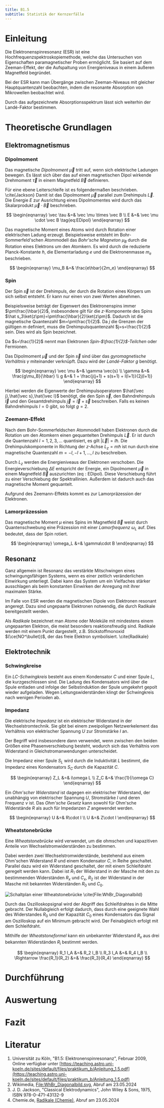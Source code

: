 ```yaml
---
title: B1.5
subtitle: Statistik der Kernzerfälle
---
```

# Einleitung
Die Elektronenspinresonanz (ESR) ist eine Hochfrequenzspektroskopiemethode, welche das Untersuchen von Eigenschaften paramagnetischer Proben ermöglicht. Sie basiert auf dem Zeeman-Effekt, der die Aufspaltung von Energieniveaus in einem äußeren Magnetfeld begründet.

Bei der ESR kann man Übergänge zwischen Zeeman-Niveaus mit gleicher Hauptquantenzahl beobachten, indem die resonante Absorption von Mikrowellen beobachtet wird.

Durch das aufgezeichnete Absorptionsspektrum lässt sich weiterhin der Landé-Faktor bestimmen.

# Theoretische Grundlagen

## Elektromagnetismus
### Dipolmoment
Das magnetische *Dipolmoment* $\vec \mu$ tritt auf, wenn sich elektrische Ladungen bewegen. Es lässt sich über das auf einen magnetischen Dipol wirkende Drehmoment $\vec \tau$ in einem Magnetfeld $\vec B$ definieren.

Für eine ebene Leiterschleife ist es folgendermaßen beschrieben. \cite{Jackson} Damit ist das Dipolmoment $\vec \mu$ parallel zum Drehimpuls $\vec{L}$. Die Energie $E$ zur Ausrichtung eines Dipolmomentes wird durch das Skalarprodukt $\vec \mu \cdot \vec B$ beschrieben.

$$
\begin{eqnarray}
    \vec \tau &=& \vec \mu \times \vec B \\
    E &=& \vec \mu \cdot \vec B \tag{eq:EDipol}
\end{eqnarray}
$$

Das magnetische Moment eines Atoms wird durch Rotation einer elektrischen Ladung erzeugt. Beispielsweise entsteht im Bohr-Sommerfeld'schen Atommodell das *Bohr'sche Magneton* $\mu_B$ durch die Rotation eines Elektrons um den Atomkern. Es wird durch die reduzierte Planck-Konstante $\hbar$, die Elementarladung $e$ und die Elektronenmasse $m_e$ beschrieben.

$$
\begin{eqnarray}
    \mu_B &=& \frac{e\hbar}{2m_e}
\end{eqnarray}
$$

### Spin
Der Spin $\vec s$ ist der Drehimpuls, der durch die Rotation eines Körpers um sich selbst entsteht. Er kann nur einen von zwei Werten abnehmen.

Beispielsweise beträgt der Eigenwert des Elektronenspins immer $\pm\frac{\hbar}{2}$, insbesondere gilt für die $z$-Komponente des Spins $\hat s_3\ket{z\pm}=\pm\frac{\hbar}{2}\ket{z\pm}$. Dadurch ist die magnetische Quantenzahl $m=\pm\frac{1}{2}$. Da $j$ die Grenzen der gültigen $m$ definiert, muss die Drehimpulsquantenzahl $j=s=\frac{1}{2}$ sein. Dies wird als Spin bezeichnet.

Da $s=\frac{1}{2}$ nennt man Elektronen *Spin-$\frac{1}{2}$-Teilchen* oder Fermionen.

Das Dipolmoment $\vec \mu$ und der Spin $\vec s$ sind über das *gyromagnetische Verhältnis* $\gamma$ miteinander verknüpft. Dazu wird der *Landé-Faktor* $g$ benötigt.

$$
\begin{eqnarray}
    \vec \mu &=& \gamma \vec{s} \\
    \gamma &=& \frac{g\mu_B}{\hbar} \\
    g &=& 1 + \frac{j(j+1) + s(s+1) + l(l+1)}{2j(l+1)}
\end{eqnarray}
$$

Hierbei werden die Eigenwerte der Drehimpulsoperatoren $\hat{\vec j},\hat{\vec s},\hat{\vec l}$  benötigt, die den Spin $\vec s$, den Bahndrehimpuls $\vec l$ und den Gesamtdrehimpuls $\vec j = \vec l + \vec s$ beschreiben. Falls es keinen Bahndrehimpuls $l=0$ gibt, so folgt $g=2$.

### Zeemann-Effekt
Nach dem Bohr-Sommerfeldschen Atommodell haben Elektronen durch die Rotation um den Atomkern einen gequantelten Drehimpuls $\vec{L}$. Er ist durch die Quantenzahl $l=1,2,3,\dots$ quantisiert, es gilt $|\vec{L}| = l\hbar$. Die Drehimpulskomponente in Richtung der $z$-Achse $L_z=m\hbar$ ist nun durch eine magnetische Quantenzahl $m=-l,-l+1,\dots,l$ zu beschreiben.

Durch $L_z$ werden die Energieniveaus der Elektronen verschoben. Die Energieverschiebung $\Delta E$ entspricht der Energie, ein Dipolmoment $\vec \mu$ in einem Magnetfeld $\vec B$ auszurichten $(\mathrm{eq:EDipol})$. Diese Verschiebung führt zu einer Verschiebung der Spektrallinien. Außerdem ist dadurch auch das magnetische Moment gequantelt.

Aufgrund des Zeemann-Effekts kommt es zur Lamorpräzession der Elektronen.

### Lamorpräzession
Das magnetische Moment $\mu$ eines Spins im Magnetfeld $\vec{B}$ weist durch Quantenschwebung eine Präzession mit einer *Lamorfrequenz* $\omega_L$ auf. Dies bedeutet, dass der Spin rotiert.

$$
\begin{eqnarray}
    \omega_L &=& \gamma\cdot B
\end{eqnarray}
$$

## Resonanz
Ganz allgemein ist Resonanz das verstärkte Mitschwingen eines schwingungsfähigen Systems, wenn es einer zeitlich veränderlichen Einwirkung unterliegt. Dabei kann das System um ein Vielfaches stärker ausschlagen als beim konstanten Einwirken der Anregung mit ihrer maximalen Stärke.

Im Falle von ESR werden die magnetischen Dipole von Elektronen resonant angeregt. Dazu sind ungepaarte Elektronen notwendig, die durch Radikale bereitgestellt werden.

Als *Radikale* bezeichnet man Atome oder Moleküle mit mindestens einem ungepaarten Elektron, die meist besonders reaktionsfreudig sind. Radikale werden mit einem Punkt dargestellt, z.B. Stickstoffmonoxid $(\ce{NO^\bullet})$, der das freie Elektron symbolisiert. \cite{Radikale}

## Elektrotechnik
### Schwingkreise
Ein *$LC$-Schwingkreis* besteht aus einem Kondensator $C$ und einer Spule $L$, die kurzgeschlossen sind. Die Ladung des Kondensators wird über die Spule entladen und infolge der Selbstinduktion der Spule umgekehrt gepolt wieder aufgeladen. Wegen Leitungswiderständen klingt der Schwingkreis nach wenigen Perioden ab.

### Impedanz
Die elektrische *Impedanz* ist ein elektrischer Widerstand in der Wechselstromtechnik. Sie gibt bei einem zweipoligen Netzwerkelement das Verhältnis von elektrischer Spannung $U$ zur Stromstärke $I$ an.

Der Begriff wird insbesondere dann verwendet, wenn zwischen den beiden Größen eine Phasenverschiebung besteht, wodurch sich das Verhältnis vom Widerstand in Gleichstromanwendungen unterscheidet.

Die Impedanz einer Spule $S_L$ wird durch die Induktivität $L$ bestimmt, die Impedanz eines Kondensators $S_C$ durch die Kapazität $C$.

$$
\begin{eqnarray}
    Z_L &=& i\omega L \\
    Z_C &=& \frac{1}{i\omega C}
\end{eqnarray}
$$

Ein *Ohm'scher Widerstand* ist dagegen ein elektrischer Widerstand, der unabhängig von elektrischer Spannung $U$, Stromstärke $I$ und deren Frequenz $\nu$ ist. Das *Ohm'sche Gesetz* kann sowohl für Ohm'sche Widerstände $R$ als auch für Impedanzen $Z$ angewendet werden.

$$
\begin{eqnarray}
    U &=& R\cdot I \\
    U &=& Z\cdot I
\end{eqnarray}
$$

### Wheatstonebrücke
Eine *Wheatstonebrücke* wird verwendet, um die ohmschen und kapazitiven Anteile von Wechselstromwiderständen zu bestimmen.

Dabei werden zwei Wechselstromwiderstände, bestehend aus einem Ohm'schen Widerstand $R$ und einem Kondensator $C$, in Reihe geschaltet. Parallel dazu wird ein Widerstand geschaltet, der mit einem Schleifdraht geregelt werden kann. Dabei ist $R_1$ der Widerstand in der Masche mit den zu bestimmenden Widerständen $R_x$ und $C_x$, $R_2$ ist der Widerstand in der Masche mit bekannten Widerständen $R_0$ und $C_0$.

![Schaltplan einer Wheatstonebrücke \cite{File:WhBr_Diagonalbild}](../media/B1.5/WhBr_Diagonalbild.png)

Durch das Oszilloskopsignal wird der Abgriff des Schleifdrahtes in die Mitte gebracht. Der Nullabgleich erfolgt dadurch, dass durch eine geeignete Wahl des Widerstandes $R_0$ und der Kapazität $C_0$ eines Kondensators das Signal am Oszilloskop auf ein Minimum gebracht wird. Der Feinabgleich erfolgt mit dem Schleifdraht.

Mithilfe der *Wheatstoneformel* kann ein unbekannter Widerstand $R_x$ aus drei bekannten Widerständen $R_i$ bestimmt werden.

$$
\begin{eqnarray}
    R_1 I_A &=& R_2 I_B \\
    R_3 I_A &=& R_4 I_B \\
    \Rightarrow \frac{R_1}{R_2} &=& \frac{R_3}{R_4}
\end{eqnarray}
$$

# Durchführung

# Auswertung

# Fazit

# Literatur
1. Universität zu Köln, "B1.5: Elektronenspinresonanz", Februar 2009, Online verfügbar unter [https://teaching.astro.uni-koeln.de/sites/default/files/praktikum_b/Anleitung_1.5.pdf](https://teaching.astro.uni-koeln.de/sites/default/files/praktikum_b/Anleitung_1.5.pdf)
2. Wikimedia, [File:WhBr_Diagonalbild.svg](https://commons.wikimedia.org/wiki/File:WhBr_Diagonalbild.svg), Abruf am 23.05.2024
3. J. D. Jackson, "Classical Elektrodynamics", John Wiley & Sons, 1975, ISBN 978-0-471-43132-9
4. Chemie.de, [Radikale (Chemie)](https://www.chemie.de/lexikon/Radikale_%28Chemie%29.html), Abruf am 23.05.2024
